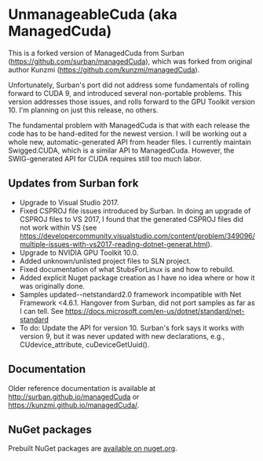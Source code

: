 # UnmanageableCuda (aka ManagedCuda)

This is a forked version of ManagedCuda from Surban (https://github.com/surban/managedCuda),
which was forked from original author Kunzmi (https://github.com/kunzmi/managedCuda).

Unfortunately, Surban's port did not address some fundamentals of rolling forward to CUDA 9,
and introduced several non-portable problems. This version addresses those issues, and rolls forward
to the GPU Toolkit version 10. I'm planning on just this release, no others.

The fundamental problem with ManagedCuda is that with each release
the code has to be hand-edited for the newest version. I will be
working out a whole new, automatic-generated API from header files.
I currently maintain Swigged.CUDA, which is a similar API to ManagedCuda. However,
the SWIG-generated API for CUDA requires still too much labor.

## Updates from Surban fork

* Upgrade to Visual Studio 2017.
* Fixed CSPROJ file issues introduced by Surban. In doing an upgrade of CSPROJ files to VS 2017, I found
  that the generated CSPROJ files did not work within VS (see https://developercommunity.visualstudio.com/content/problem/349096/multiple-issues-with-vs2017-reading-dotnet-generat.html).
* Upgrade to NVIDIA GPU Toolkit 10.0.
* Added unknown/unlisted project files to SLN project.
* Fixed documentation of what StubsForLinux is and how to rebuild.
* Added explicit Nuget package creation as I have no idea where or how it was originally done.
* Samples updated--netstandard2.0 framework incompatible with Net Framework <4.6.1. Hangover from Surban, did not port samples as far as I can tell. See https://docs.microsoft.com/en-us/dotnet/standard/net-standard
* To do: Update the API for version 10. Surban's fork says it works with version 9, but it was never updated with new declarations, e.g., CUdevice_attribute, cuDeviceGetUuid().

## Documentation

Older reference documentation is available at <http://surban.github.io/managedCuda> or <https://kunzmi.github.io/managedCuda/>.

## NuGet packages

Prebuilt NuGet packages are [available on nuget.org](https://www.nuget.org/packages/UnmanageableCuda/).
